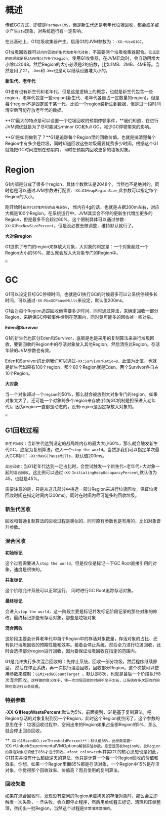 # 概述

传统GC方式，即使是`ParNew+CMS`，但是新生代还是老年代垃圾回收，都会或多或少产生`stw`现象，对系统运行有一定影响。

在此基础上，G1垃圾收集器产生。启用G1的JVM参数为：`-XX:+UseG1GC`。

G1垃圾回收器可以`同时回收新生代和老年代对象`，不需要两个垃圾收集器配合。`它底层的原理就是把JAVA堆分为多个Region`。使用G1收集器，在JVM启动时，会自动用堆大小除以2048。然后Region的大小必须是2的倍数，比如1MB、2MB、4MB等。当然是用了G1，`-Xms`和`-Xmx`也是可以继续设置堆大小的。 

**新生代、老年代**

G1也有也有新生代和老年代，但是这是逻辑上的概念，也就是新生代包含一些region，老年代包含一些region(新生代、老年代各自占一定数量的region)，但是每个region不是固定属于某一代。比如一个region装新生到数据，但是过一段时间清空后可能存放老年代的数据。

**G1最大的特点是可以设置一个垃圾回收的预期停顿事件，**我们知道，在进行JVM调优就是为了尽可能减少minor GC和full GC，减少GC停顿带来的影响。

**G1是如何做到了？**G1是追踪每个Region里的回收价值。也就是搞清楚每个Region中有多少是垃圾，同时知道回收这些垃圾需要耗费多少时间。根据这个G1就能把GC时间控制在预期内，同时在预期内回收更多的垃圾对象。

# Region

G1内部是分成了很多个region，具体个数默认是2048个，当然也不是绝对的，同时也是可以通过JVM参数进行配置: `-XX:G1HeapRegionSize`,此参数可以指定每个Region的大小。

刚开始时`新生代对堆内存的占用是5%`， 堆内存4g的话，也就是占据200m左右，对应大概是100个Region。在系统运行中，JVM其实会不停的更新生代增加更多的Region，但是最多不会超过60%，这个限制具体可以通过参数`-XX:G1MaxNewSizePercent`，但是没必要去做调整，维持默认就行了。

**大对象region**

G1提供了专门的region来存放大对象，大对象的判定是：一个对象超过一个Region大小的50%，那么就会放入大对象专门的Region中。

<img src="https://s2.ax1x.com/2020/02/16/39SUC6.png" style="zoom:50%;" />



# GC

G1可以设定目标GC停顿时间，也就是G1执行GC的时候最多可以让系统停顿多长时间，可以通过`-XX:MaxGCPauseMills`来设定，默认值200ms。

G1会对每个Region追踪回收他需要多少时间，同时通过算法，来确定回收一部分Region，来确保GC停顿事件控制在范围内，同时竟可能多的回收掉一些对象。

**Eden和Survivor**

G1的新生代也区分Eden和Survivor，底层是也是采用的复制算法来进行垃圾回收，要要回收的Region中的存活对象放入其他Region，然后清空此Region。存活年龄的JVM参数也有效。

Eden和Survivor的比例我们可以通过`-XX:SurvivorRatio=8`，此值为比值，也就是新生代如果有100个region，那个80个Region就是Eden，两个Survivor各自占10个Region。

**大对象**

当一个对象超过一个`region`的50%，那么就会被放到大对象专门的region。如果对象太大了，还可能一个对象跨多个region来存放(传统GC机制是担保进入老年代)。因为region一直都是动态的，没有region是固定存放大对象的。

<img src="https://s2.ax1x.com/2020/02/23/33pfSA.png" style="zoom:50%;" />

## G1回收过程

`新生代回收：`当新生代达到设定的战局堆内存的最大大小60%，那么就会触发新生代GC，底层为复制算法，进入一个`stop the world`。当然那我们可以指定单次最大GC时间：`-XX:MaxGCPauseMills`，默认值200ms。

`混合回收：`当G1老年代达到一定占比时，会尝试触发一个新生代+老年代+大对象一起的`混合回收`。这比例可以通过`-XX:InitiatingHeapOccupancyPercent`,默认值为45，也就是45%。 

需要注意的是，只是从这几部分中挑选一部分Region来进行垃圾回收，保证垃圾回收时间在指定时间内(200ms)，同时在时间内尽可能多的回收垃圾。

### 新生代回收

回收和普通复制算法的回收过程是类似的，同时原有参数也是有用的，比如对象晋升参数。

### 混合回收 

**初始标记**

这个过程需要进入`stop the world`，但是仅仅是标记一下GC Root直接引用的对象，速度是很快的。

**并发标记**

这个阶段允许系统可以正常运行， 同时进行GC Root追踪存活对象。

**最终标记**

会进入`stop the world`，这一阶段主要是标记并发标记阶段记录的那些对象的修改，最终标记那些有存活对象，那些是垃圾对象

**混合回收**

这阶段主要会计算老年代中每个Region中的存活对象数量，存活对象的占比、还有执行垃圾回收的预期性能和效率。接着会停止系统，然后全力进行垃圾回收，此时会选择部分region进行回收，因为要保证垃圾回收在指定的范围内。

G1是允许执行多次混合回收的：先停止系统，回收一部分垃圾，然后程序继续原型， 然后在停止系统，再一次执行混合回收，回收部分Region。这个次数可以使用参数来控制：`G1MixedGCCountTarget `，默认是8次，也就是最后一个阶段执行8次混合回收。`这样做的意义在于，使一次垃圾回收的时间不至于太长，让系统在多次回收的间隙也能进行业务处理`。

### 特别参数

**-XX:G1HeapWastePercent**:默认为5%，前面提到，G1是基于复制算法，吧Region存活的对象复制到另一个Region，此时这个Region就空闲了，这个参数的意思在于：垃圾回收过程中，空闲出来的Region如果占全部Region的5%，那么就会停止回合回收。

**`-XX:G1MixedGCLiveThresholdPercent**：默认值85%，此参数需要`-XX:+UnlockExperimentalVMOptions`解锁实验参数。意思是回收Region时，此Region的存活对象必须低于85%才进行回收。<font color=red>`其实G1`的核心思想也是如此，G1其实并没有什么超级逆天的算法，他只是计算一个每一个Region回收的价值和效率，你想，如果一个Region里面85%都是存活对象，一个Region中15%是存活对象，你觉得那个回收效率、价值高？而且使用的复制算法。</font>

### 回收失败

如果在混合回收时，发现没有空闲的Region承载拷贝的存活对象时，那么会立即触发一次失败，一旦失败，会立即停止程序，然后用单线程去标记、清理和压缩整理，空闲出一批Region，当然这个过程是`非常慢非常慢的`。

